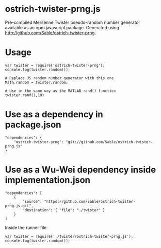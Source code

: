 # ostrich-twister-prng.js
Pre-compiled Mersenne Twister pseudo-random number generator available as an npm javascript package. Generated using http://github.com/Sable/ostrich-twister-prng.

# Usage

    var twister = require('ostrich-twister-prng');
    console.log(twister.random());
    
    # Replace JS random number generator with this one
    Math.random = twister.random;

    # Use in the same way as the MATLAB rand() function
    twister.rand(1,10)
    
# Use as a dependency in package.json

    "dependencies": { 
        "ostrich-twister-prng": "git://github.com/Sable/ostrich-twister-prng.js"
    }

# Use as a Wu-Wei dependency inside implementation.json

    "dependencies": [
        {
            "source": "https://github.com/Sable/ostrich-twister-prng.js.git",
            "destination": { "file": "./twister" }
        }
    ]

Inside the runner file:

    var twister = require('./twister/ostrich-twister-prng.js');
    console.log(twister.random());
    
